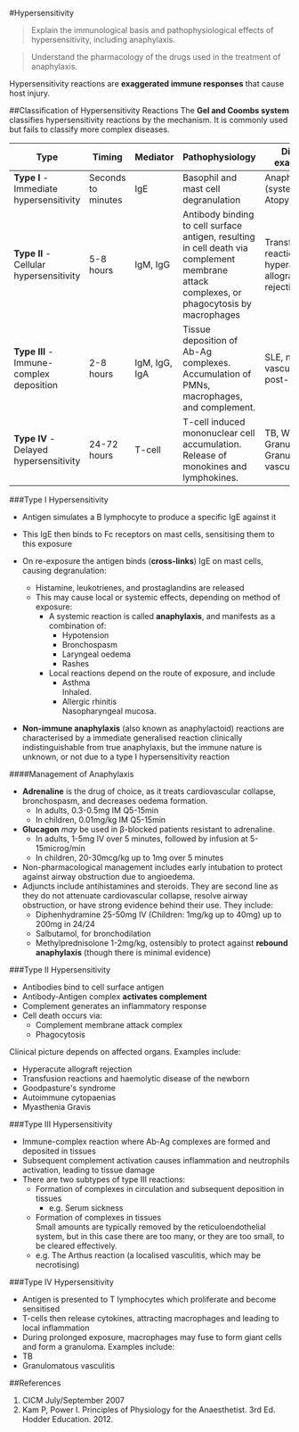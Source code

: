 #Hypersensitivity
> Explain the immunological basis and pathophysiological effects of hypersensitivity, including anaphylaxis.

<!--></!-->

> Understand the pharmacology of the drugs used in the treatment of anaphylaxis.

Hypersensitivity reactions are **exaggerated immune responses** that cause host injury.

##Classification of Hypersensitivity Reactions
The **Gel and Coombs system** classifies hypersensitivity reactions by the mechanism. It is commonly used but fails to classify more complex diseases.

| Type | Timing| Mediator | Pathophysiology | Disease example(s) |
| -- | -- | -- | -- | -- |
| **Type I** - Immediate hypersensitivity | Seconds to minutes |IgE| Basophil and mast cell degranulation | Anaphylaxis (systemic), Atopy (local)|
| **Type II** - Cellular hypersensitivity | 5-8 hours | IgM, IgG | Antibody binding to cell surface antigen, resulting in cell death via complement membrane attack complexes, or phagocytosis by macrophages | Transfusion reactions, hyperacute allograft rejection|
| **Type III** - Immune-complex deposition| 2-8 hours | IgM, IgG, IgA | Tissue deposition of Ab-Ag complexes. Accumulation of PMNs, macrophages, and complement. | SLE, necrotising vasculitis, post-Strep GN |
| **Type IV** - Delayed hypersensitivity | 24-72 hours | T-cell | T-cell induced mononuclear cell accumulation. Release of monokines and lymphokines. | TB, Wegener's Granulomatosis, Granulomatous vasculitis|

###Type I Hypersensitivity
* Antigen simulates a B lymphocyte to produce a specific IgE against it
* This IgE then binds to Fc receptors on mast cells, sensitising them to this exposure
* On re-exposure the antigen binds (**cross-links**) IgE on mast cells, causing degranulation:
  * Histamine, leukotrienes, and prostaglandins are released
  * This may cause local or systemic effects, depending on method of exposure:
    * A systemic reaction is called **anaphylaxis**, and manifests as a combination of:
      * Hypotension
      * Bronchospasm
      * Laryngeal oedema
      * Rashes
    * Local reactions depend on the route of exposure, and include
      * Asthma  
      Inhaled. 
      * Allergic rhinitis  
      Nasopharyngeal mucosa.
      

 * **Non-immune anaphylaxis** (also known as anaphylactoid) reactions are characterised by a immediate generalised reaction clinically indistinguishable from true anaphylaxis, but the immune nature is unknown, or not due to a type I hypersensitivity reaction


####Management of Anaphylaxis
* **Adrenaline** is the drug of choice, as it treats cardiovascular collapse, bronchospasm, and decreases oedema formation.
    * In adults, 0.3-0.5mg IM Q5-15min
    * In children, 0.01mg/kg IM Q5-15min
* **Glucagon** *may* be used in β-blocked patients resistant to adrenaline.
    * In adults, 1-5mg IV over 5 minutes, followed by infusion at 5-15microg/min
    * In children, 20-30mcg/kg up to 1mg over 5 minutes
* Non-pharmacological management includes early intubation to protect against airway obstruction due to angioedema. 
* Adjuncts include antihistamines and steroids. They are second line as they do not attenuate cardiovascular collapse, resolve airway obstruction, or have strong evidence behind their use. They include:
    * Diphenhydramine 25-50mg IV (Children: 1mg/kg up to 40mg) up to 200mg in 24/24
    * Salbutamol, for bronchodilation
    * Methylprednisolone 1-2mg/kg, ostensibly to protect against **rebound anaphylaxis** (though there is minimal evidence)


###Type II Hypersensitivity
* Antibodies bind to cell surface antigen
* Antibody-Antigen complex **activates complement**
* Complement generates an inflammatory response
* Cell death occurs via:
  * Complement membrane attack complex
  * Phagocytosis

Clinical picture depends on affected organs. Examples include:
* Hyperacute allograft rejection
* Transfusion reactions and haemolytic disease of the newborn
* Goodpasture's syndrome
* Autoimmune cytopaenias
* Myasthenia Gravis

###Type III Hypersensitivity
* Immune-complex reaction where Ab-Ag complexes are formed and deposited in tissues
* Subsequent complement activation causes inflammation and neutrophils activation, leading to tissue damage
* There are two subtypes of type III reactions:
  * Formation of complexes in circulation and subsequent deposition in tissues
      * e.g. Serum sickness
  * Formation of complexes in tissues  
  Small amounts are typically removed by the reticuloendothelial system, but in this case there are too many, or they are too small, to be cleared effectively.
   * e.g. The Arthus reaction (a localised vasculitis, which may be necrotising)

###Type IV Hypersensitivity
* Antigen is presented to T lymphocytes which proliferate and become sensitised
* T-cells then release cytokines, attracting macrophages and leading to local inflammation
* During prolonged exposure, macrophages may fuse to form giant cells and form a granuloma. Examples include:
* TB
* Granulomatous vasculitis

##References
1. CICM July/September 2007
2. Kam P, Power I. Principles of Physiology for the Anaesthetist. 3rd Ed. Hodder Education. 2012.
